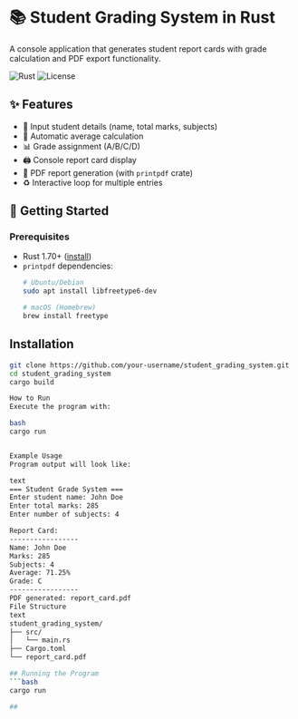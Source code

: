 # 📚 Student Grading System in Rust

A console application that generates student report cards with grade calculation and PDF export functionality.

![Rust](https://img.shields.io/badge/Rust-1.70+-orange?logo=rust)
![License](https://img.shields.io/badge/License-MIT-blue)

## ✨ Features

- 📝 Input student details (name, total marks, subjects)
- 🧮 Automatic average calculation
- 📊 Grade assignment (A/B/C/D)
- 🖨️ Console report card display
- 📄 PDF report generation (with `printpdf` crate)
- ♻️ Interactive loop for multiple entries

## 🚀 Getting Started

### Prerequisites
- Rust 1.70+ ([install](https://www.rust-lang.org/tools/install))
- `printpdf` dependencies:
  ```bash
  # Ubuntu/Debian
  sudo apt install libfreetype6-dev
  
  # macOS (Homebrew)
  brew install freetype

## Installation
```bash
git clone https://github.com/your-username/student_grading_system.git
cd student_grading_system
cargo build

How to Run
Execute the program with:

bash
cargo run


Example Usage
Program output will look like:

text
=== Student Grade System ===
Enter student name: John Doe
Enter total marks: 285
Enter number of subjects: 4

Report Card:
-----------------
Name: John Doe
Marks: 285
Subjects: 4
Average: 71.25%
Grade: C
-----------------
PDF generated: report_card.pdf
File Structure
text
student_grading_system/
├── src/
│   └── main.rs
├── Cargo.toml
└── report_card.pdf

## Running the Program
```bash
cargo run

## 
